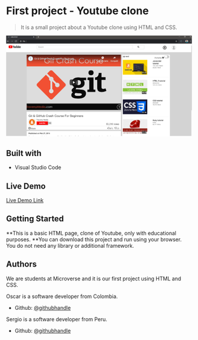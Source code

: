 # First project - Youtube clone

> It is a small project about a Youtube clone using HTML and CSS.

![screenshot](./Screenshot-001.png)

## Built with

- Visual Studio Code

## Live Demo

[Live Demo Link](https://andresporres.000webhostapp.com/videoOscarSergio/index.html)

## Getting Started

**This is a basic HTML page, clone of Youtube, only with educational purposes.
**You can download this project and run using your browser. You do not need any library or additional framework.

## Authors

We are students at Microverse and it is our first project using HTML and CSS.

Oscar is a software developer from Colombia.

- Github: [@githubhandle](https://github.com/andresporras3423)

Sergio is a software developer from Peru.

- Github: [@githubhandle](https://github.com/sergiomauz)
